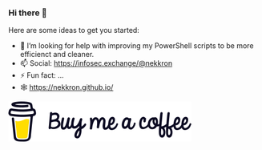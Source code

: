 <!--
**nekkron/nekkron** is a ✨ _special_ ✨ repository because its `README.md` (this file) appears on your GitHub profile.
-->
### Hi there 👋

Here are some ideas to get you started:

- 🤔 I’m looking for help with improving my PowerShell scripts to be more efficienct and cleaner.
- 📫 Social: https://infosec.exchange/@nekkron
- ⚡ Fun fact: ...
- 🕸️ https://nekkron.github.io/

[![Buy Me A Coffee](https://github.com/nekkron/nekkron.github.io/blob/a049f8e38a61ebd3c51bf805b8593ee20e34f01b/images/bmc-logo.svg)](https://www.buymeacoffee.com/nekkron)
